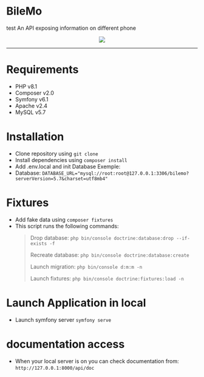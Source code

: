# BileMo

test
An API exposing information on different phone

<p align="center"><a href="https://symfony.com" target="_blank">
    <img src="https://symfony.com/logos/symfony_black_02.svg">
</a></p>

---

# Requirements

- PHP v8.1
- Composer v2.0
- Symfony v6.1
- Apache v2.4
- MySQL v5.7

# Installation

- Clone repository using `git clone`
- Install dependencies using `composer install`
- Add .env.local and init Database Exemple:
- Database: `DATABASE_URL="mysql://root:root@127.0.0.1:3306/bilemo?serverVersion=5.7&charset=utf8mb4"`

# Fixtures

- Add fake data using `composer fixtures`
- This script runs the following commands:
  > Drop database: `php bin/console doctrine:database:drop --if-exists -f`
  >
  > Recreate database: `php bin/console doctrine:database:create`
  >
  > Launch migration: `php bin/console d:m:m -n`
  >
  > Launch fixtures: `php bin/console doctrine:fixtures:load -n`

# Launch Application in local

- Launch symfony server `symfony serve`

# documentation access

- When your local server is on you can check documentation from: `http://127.0.0.1:8000/api/doc`
